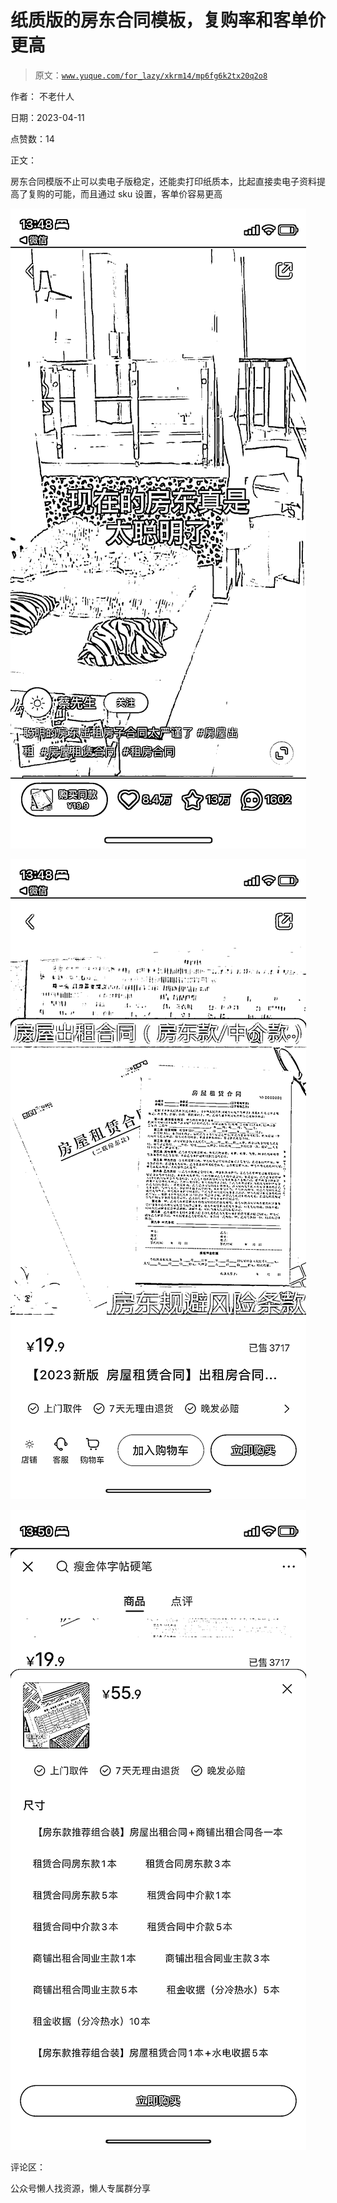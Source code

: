 # 纸质版的房东合同模板，复购率和客单价更高

> 原文：[`www.yuque.com/for_lazy/xkrm14/mp6fg6k2tx20q2o8`](https://www.yuque.com/for_lazy/xkrm14/mp6fg6k2tx20q2o8)



作者： 不老什人



日期：2023-04-11



点赞数：14

<ne-card data-card-name="hr" data-card-type="block" id="jB7bJ" data-event-boundary="card">

正文：



房东合同模版不止可以卖电子版稳定，还能卖打印纸质本，比起直接卖电子资料提高了复购的可能，而且通过 sku 设置，客单价容易更高



<ne-card data-card-name="image" data-card-type="inline" id="uJG9r" data-event-boundary="card">![](img/92c21aa964e97040d3e79878fbb44d9c.png)</ne-card>



<ne-card data-card-name="image" data-card-type="inline" id="GNqk2" data-event-boundary="card">![](img/3b57eb08d75124b2fd2b9c378d439cd0.png)</ne-card>



<ne-card data-card-name="image" data-card-type="inline" id="didO7" data-event-boundary="card">![](img/3b487b606bd42f8d2f6dd09ac78d430a.png)</ne-card>

<ne-card data-card-name="hr" data-card-type="block" id="XSsGO" data-event-boundary="card">

评论区：

<ne-card data-card-name="hr" data-card-type="block" id="TP8ro" data-event-boundary="card">

公众号懒人找资源，懒人专属群分享

</ne-card></ne-card></ne-card>